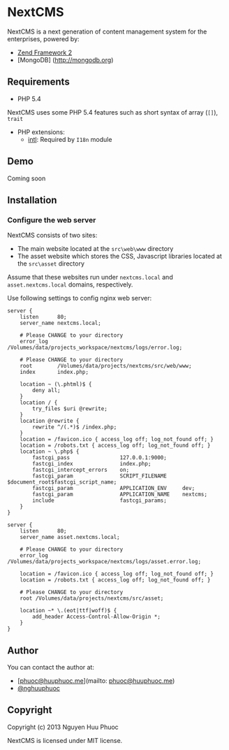 # NextCMS

NextCMS is a next generation of content management system for the enterprises, powered by:

* [Zend Framework 2](http://framework.zend.com)
* [MongoDB] (http://mongodb.org)

## Requirements

* PHP 5.4

NextCMS uses some PHP 5.4 features such as short syntax of array (```[]```), ```trait```

* PHP extensions:
    - [intl](http://www.php.net/manual/en/intl.setup.php): Required by ```I18n``` module

## Demo

Coming soon

## Installation

### Configure the web server

NextCMS consists of two sites:
* The main website located at the ```src\web\www``` directory
* The asset website which stores the CSS, Javascript libraries located at the ```src\asset``` directory

Assume that these websites run under ```nextcms.local``` and ```asset.nextcms.local``` domains, respectively.

Use following settings to config nginx web server:

```
server {
    listen      80;
    server_name nextcms.local;

    # Please CHANGE to your directory
    error_log   /Volumes/data/projects_workspace/nextcms/logs/error.log;

    # Please CHANGE to your directory
    root        /Volumes/data/projects/nextcms/src/web/www;
    index       index.php;

    location ~ (\.phtml)$ {
        deny all;
    }
    location / {
        try_files $uri @rewrite;
    }
    location @rewrite {
        rewrite ^/(.*)$ /index.php;
    }
    location = /favicon.ico { access_log off; log_not_found off; }
    location = /robots.txt { access_log off; log_not_found off; }
    location ~ \.php$ {
        fastcgi_pass                127.0.0.1:9000;
        fastcgi_index               index.php;
        fastcgi_intercept_errors    on;
        fastcgi_param               SCRIPT_FILENAME     $document_root$fastcgi_script_name;
        fastcgi_param               APPLICATION_ENV     dev;
        fastcgi_param               APPLICATION_NAME    nextcms;
        include                     fastcgi_params;
    }
}
```

```
server {
    listen      80;
    server_name asset.nextcms.local;

    # Please CHANGE to your directory
    error_log   /Volumes/data/projects_workspace/nextcms/logs/asset.error.log;

    location = /favicon.ico { access_log off; log_not_found off; }
    location = /robots.txt { access_log off; log_not_found off; }

    # Please CHANGE to your directory
    root /Volumes/data/projects/nextcms/src/asset;

    location ~* \.(eot|ttf|woff)$ {
        add_header Access-Control-Allow-Origin *;
    }
}
```

## Author

You can contact the author at:

* [phuoc@huuphuoc.me](mailto: phuoc@huuphuoc.me)
* [@nghuuphuoc](http://twitter.com/nghuuphuoc)

## Copyright

Copyright (c) 2013 Nguyen Huu Phuoc

NextCMS is licensed under MIT license.
